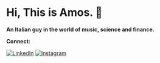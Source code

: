 # Hi, This is Amos. 👻
**An Italian guy in the world of music, science and finance.**

**Connect:**

[![LinkedIn](https://skillicons.dev/icons?i=linkedin)](https://www.linkedin.com/in/amos-bocelli-bab86411a/)
[![Instagram](https://skillicons.dev/icons?i=instagram)](https://www.instagram.com/amosbocelli/)

